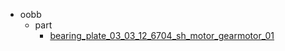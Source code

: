 * oobb
  * part
    * [bearing_plate_03_03_12_6704_sh_motor_gearmotor_01](oobb/part/bearing_plate_03_03_12_6704_sh_motor_gearmotor_01)
